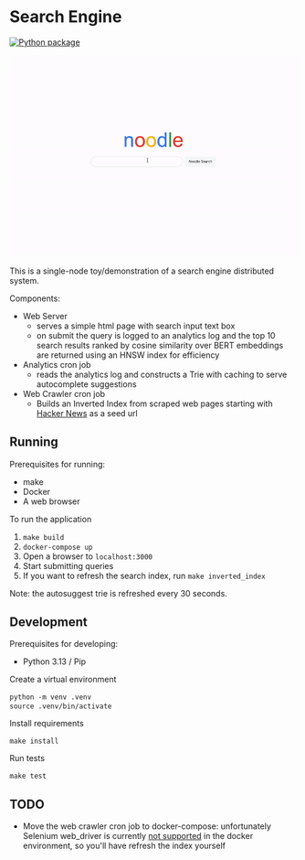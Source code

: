 # Search Engine
[![Python package](https://github.com/mweiden/autocomplete/actions/workflows/python-package.yml/badge.svg)](https://github.com/mweiden/autocomplete/actions/workflows/python-package.yml)

![](src/static/demo.gif)

This is a single-node toy/demonstration of a search engine distributed system.

Components:
- Web Server
  - serves a simple html page with search input text box
  - on submit the query is logged to an analytics log and the top 10 search results ranked by cosine similarity over BERT embeddings are returned using an HNSW index for efficiency
- Analytics cron job 
  - reads the analytics log and constructs a Trie with caching to serve autocomplete suggestions
- Web Crawler cron job
  - Builds an Inverted Index from scraped web pages starting with [Hacker News](https://news.ycombinator.com) as a seed url


## Running

Prerequisites for running:

* make
* Docker
* A web browser

To run the application

1. `make build`
1. `docker-compose up`
1. Open a browser to `localhost:3000`
1. Start submitting queries
1. If you want to refresh the search index, run `make inverted_index`

Note: the autosuggest trie is refreshed every 30 seconds.

## Development

Prerequisites for developing:

* Python 3.13 / Pip

Create a virtual environment

```
python -m venv .venv
source .venv/bin/activate
```

Install requirements

```
make install
```

Run tests

```
make test
```

## TODO

* Move the web crawler cron job to docker-compose: unfortunately Selenium web_driver is currently [not supported](https://github.com/SeleniumHQ/selenium/issues/12651#issuecomment-1734785707) in the docker environment, so you'll have refresh the index yourself